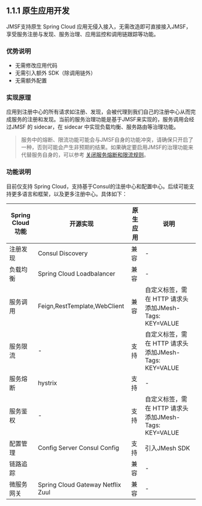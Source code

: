 ## 1.1.1 原生应用开发

JMSF支持原生 Spring Cloud 应用无侵入接入，无需改造即可直接接入JMSF，享受服务注册与发现、服务治理、应用监控和调用链跟踪等功能。

### 优势说明

* 无需修改应用代码
* 无需引入额外 SDK（除调用链外）
* 无需额外配置

### 实现原理

应用到注册中心的所有请求如注册、发现，会被代理到我们自己的注册中心从而完成服务的注册和发现。当前的服务治理功能是基于JMSF来实现的，服务调用会经过JMSF 的 sidecar，在 sidecar 中实现负载均衡、服务路由等治理功能。

>服务中的熔断、限流功能可能会与JMSF自身的功能冲突，请确保只开启了一种，否则可能会产生非预期的结果。如果确定要启用JMSF的治理功能来代替服务自身的，可以参考 [关闭服务熔断和限流规则]()。

### 功能说明

目前仅支持 Spring Cloud，支持基于Consul的注册中心和配置中心。后续可能支持更多语言和框架，以及更多注册中心。具体如下：

| Spring Cloud 功能 | 开源实现                          | 原生应用 | 说明                                                  |
| ----------------- | --------------------------------- | -------- | ----------------------------------------------------- |
| 注册发现          | Consul Discovery                  | 兼容     | -                                                     |
| 负载均衡          | Spring Cloud Loadbalancer         | 兼容     | -                                                     |
| 服务调用          | Feign,RestTemplate,WebClient      | 兼容     | 自定义标签，需在 HTTP 请求头添加JMesh-Tags: KEY=VALUE |
| 服务限流          | -                                 | 支持     | 自定义标签，需在 HTTP 请求头添加JMesh-Tags: KEY=VALUE |
| 服务熔断          | hystrix                           | 支持     | -                                                     |
| 服务鉴权          | -                                 | 支持     | 自定义标签，需在 HTTP 请求头添加JMesh-Tags: KEY=VALUE |
| 配置管理          | Config Server Consul Config       | 支持     | 引入JMesh SDK                                         |
| 链路追踪          |                                   | 兼容     | -                                                     |
| 微服务网关        | Spring Cloud Gateway Netflix Zuul | 兼容     | -                                                     |